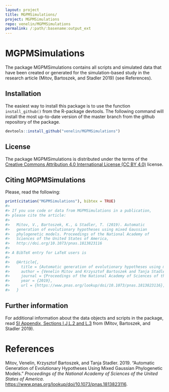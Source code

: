 ```yaml
---
layout: project
title: MGPMSimulations/
project: MGPMSimulations
repo: venelin/MGPMSimulations
permalink: /:path/:basename:output_ext
---
```



<!-- README.md is generated from README.Rmd. Please edit that file -->

# MGPMSimulations

The package MGPMSimulations contains all scripts and simulated data that
have been created or generated for the simulation-based study in the
research article (Mitov, Bartoszek, and Stadler 2019) (see References).

## Installation

The easiest way to install this package is to use the function
`install_github()` from the R-package devtools. The following command
will install the most up-to-date version of the master branch from the
github repository of the package.

``` r
devtools::install_github("venelin/MGPMSimulations")
```

## License

The package MGPMSimulations is distributed under the terms of the
[Creative Commons Attribution 4.0 International License (CC
BY 4.0)](https://creativecommons.org/licenses/by/4.0/legalcode) license.

## Citing MGPMSimulations

Please, read the following:

``` r
print(citation("MGPMSimulations"), bibtex = TRUE)
#> 
#> If you use code or data from MGPMSimulations in a publication,
#> please cite the article:
#> 
#>   Mitov, V., Bartoszek, K., & Stadler, T. (2019). Automatic
#>   generation of evolutionary hypotheses using mixed Gaussian
#>   phylogenetic models. Proceedings of the National Academy of
#>   Sciences of the United States of America,
#>   http://doi.org/10.1073/pnas.1813823116
#> 
#> A BibTeX entry for LaTeX users is
#> 
#>   @Article{,
#>     title = {Automatic generation of evolutionary hypotheses using mixed Gaussian phylogenetic models},
#>     author = {Venelin Mitov and Krzysztof Bartoszek and Tanja Stadler},
#>     journal = {Proceedings of the National Academy of Sciences of the United States of America},
#>     year = {2019},
#>     url = {https://www.pnas.org/lookup/doi/10.1073/pnas.1813823116},
#>   }
```

## Further information

For additional information about the data objects and scripts in the
package, read [SI Appendix, Sections I,J,L.2 and
L.3](https://www.pnas.org/lookup/suppl/doi:10.1073/pnas.1813823116/-/DCSupplemental)
from (Mitov, Bartoszek, and Stadler 2019).

# References

<div id="refs" class="references">

<div id="ref-Mitov:2019a">

Mitov, Venelin, Krzysztof Bartoszek, and Tanja Stadler. 2019. “Automatic
Generation of Evolutionary Hypotheses Using Mixed Gaussian Phylogenetic
Models.” *Proceedings of the National Academy of Sciences of the United
States of America*.
<https://www.pnas.org/lookup/doi/10.1073/pnas.1813823116>.

</div>

</div>
